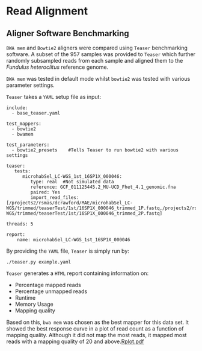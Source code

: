 # Read Alignment

## Aligner Software Benchmarking

`BWA mem` and `Bowtie2` aligners were compared using `Teaser` benchmarking software.
A subset of the 957 samples was provided to `Teaser` which further randomly subsampled reads from each sample and aligned them to the *Fundulus heteroclitus* reference genome.

`BWA mem` was tested in default mode whilst `bowtie2` was tested with various parameter settings.

`Teaser` takes a `YAML` setup file as input:

```
include:
  - base_teaser.yaml

test_mappers:
  - bowtie2
  - bwamem

test_parameters:
  - bowtie2_presets    #Tells Teaser to run bowtie2 with various settings

teaser:
   tests:
      microhabSel_LC-WGS_1st_16SP1X_000046:
         type: real  #Not simulated data
         reference: GCF_011125445.2_MU-UCD_Fhet_4.1_genomic.fna
         paired: Yes
         import_read_files: [/projects2/rsmas/dcrawford/MAE/microhabSel_LC-WGS/trimmed/teaserTest/1st/16SP1X_000046_trimmed_1P.fastq,/projects2/rsmas/dcrawford/MAE/microhabSel_LC-WGS/trimmed/teaserTest/1st/16SP1X_000046_trimmed_2P.fastq]

threads: 5

report:
    name: microhabSel_LC-WGS_1st_16SP1X_000046
```

By providing the `YAML` file, `Teaser` is simply run by:

```
./teaser.py example.yaml
```

`Teaser` generates a `HTML` report containing information on:
* Percentage mapped reads
* Percentage unmapped reads
* Runtime
* Memory Usage
* Mapping quality

Based on this, `bwa mem` was chosen as the best mapper for this data set. It showed the best response curve in a plot of read count as a function of mapping quality. Although it did not map the most reads, it mapped most reads with a mapping quality of 20 and above.[Rplot.pdf](https://github.com/maehrlich1/microhabSel_LC-WGS/files/9718908/Rplot.pdf)


